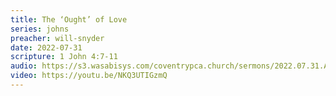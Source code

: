 ```yaml
---
title: The ‘Ought’ of Love
series: johns
preacher: will-snyder
date: 2022-07-31
scripture: 1 John 4:7-11
audio: https://s3.wasabisys.com/coventrypca.church/sermons/2022.07.31.A The ‘Ought’ of Love - Will Snyder.mp3
video: https://youtu.be/NKQ3UTIGzmQ
---
```


